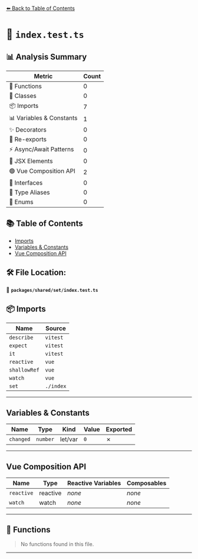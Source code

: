 [⬅️ Back to Table of Contents](../../../index.md)

# 📄 `index.test.ts`

## 📊 Analysis Summary

| Metric | Count |
|--------|-------|
| 🔧 Functions | 0 |
| 🧱 Classes | 0 |
| 📦 Imports | 7 |
| 📊 Variables & Constants | 1 |
| ✨ Decorators | 0 |
| 🔄 Re-exports | 0 |
| ⚡ Async/Await Patterns | 0 |
| 💠 JSX Elements | 0 |
| 🟢 Vue Composition API | 2 |
| 📐 Interfaces | 0 |
| 📑 Type Aliases | 0 |
| 🎯 Enums | 0 |

## 📚 Table of Contents

- [Imports](#imports)
- [Variables & Constants](#variables-constants)
- [Vue Composition API](#vue-composition-api)

## 🛠️ File Location:
📂 **`packages/shared/set/index.test.ts`**

## 📦 Imports

| Name | Source |
|------|--------|
| `describe` | `vitest` |
| `expect` | `vitest` |
| `it` | `vitest` |
| `reactive` | `vue` |
| `shallowRef` | `vue` |
| `watch` | `vue` |
| `set` | `./index` |


---

## Variables & Constants

| Name | Type | Kind | Value | Exported |
|------|------|------|-------|----------|
| `changed` | `number` | let/var | `0` | ✗ |


---

## Vue Composition API

| Name | Type | Reactive Variables | Composables |
|------|------|-------------------|-------------|
| `reactive` | reactive | *none* | *none* |
| `watch` | watch | *none* | *none* |


---

## 🔧 Functions

> No functions found in this file.


---